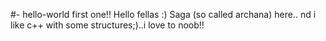 #- hello-world
first one!! 
Hello fellas  :)
Saga (so called archana) here.. 
nd i like c++ with some structures;)..i love to noob!! 
